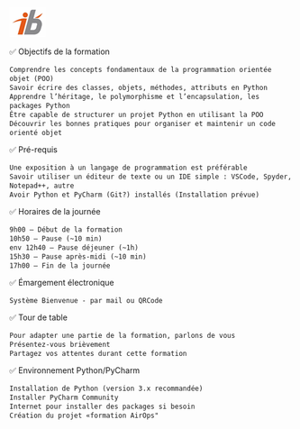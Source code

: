 ![Logo](images\logo.png)

✅ Objectifs de la formation

    Comprendre les concepts fondamentaux de la programmation orientée objet (POO)
    Savoir écrire des classes, objets, méthodes, attributs en Python
    Apprendre l’héritage, le polymorphisme et l’encapsulation, les packages Python
    Être capable de structurer un projet Python en utilisant la POO
    Découvrir les bonnes pratiques pour organiser et maintenir un code orienté objet


✅ Pré-requis

    Une exposition à un langage de programmation est préférable
    Savoir utiliser un éditeur de texte ou un IDE simple : VSCode, Spyder, Notepad++, autre
    Avoir Python et PyCharm (Git?) installés (Installation prévue)

✅ Horaires de la journée

    9h00 – Début de la formation
    10h50 – Pause (~10 min)
    env 12h40 – Pause déjeuner (~1h)
    15h30 – Pause après-midi (~10 min)
    17h00 – Fin de la journée


✅ Émargement électronique

    Système Bienvenue - par mail ou QRCode

✅ Tour de table

    Pour adapter une partie de la formation, parlons de vous
    Présentez-vous brièvement
    Partagez vos attentes durant cette formation

✅ Environnement Python/PyCharm

    Installation de Python (version 3.x recommandée)
    Installer PyCharm Community
    Internet pour installer des packages si besoin
    Création du projet «formation AirOps"